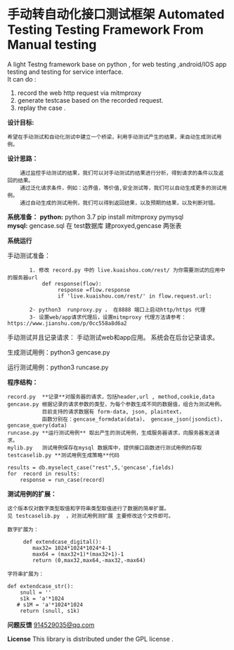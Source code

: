 #  手动转自动化接口测试框架    Automated Testing Testing Framework From Manual testing 

A light Testng framework base on python , for web testing ,android/IOS app testing and testing for service interface.  
It can do :
1. record the web http request via mitmproxy
2. generate testcase based on the recorded request.  
3. replay the case . 

**设计目标:**   

    希望在手动测试和自动化测试中建立一个桥梁，利用手动测试产生的结果，来自动生成测试用例。
 
**设计思路：**

        通过监控手动测试的结果，我们可以对手动测试的结果进行分析，得到请求的条件以及返回的结果。
        通过泛化请求条件，例如：边界值，等价值,安全测试等，我们可以自动生成更多的测试用例。
        通过自动生成的测试用例，我们可以得到返回结果，以及预期的结果，以及判断对错。

**系统准备：**
    **python:** 
        python 3.7 
        pip install mitmproxy pymysql    
    **mysql:** 
        gencase.sql 在 test数据库 建proxyed,gencase 两张表         

**系统运行**

手动测试准备： 

           1. 修改 record.py 中的 live.kuaishou.com/rest/ 为你需要测试的应用中的服务器url 
               def response(flow):
                    response =flow.response
                    if 'live.kuaishou.com/rest/' in flow.request.url:
                    
           2- python3  runproxy.py ， 在8888 端口上启动http/https 代理 
           3- 设置web/app请求代理后，设置mitmproxy 代理方法请参考：  https://www.jianshu.com/p/0cc558a8d6a2

手动测试并且记录请求： 
           手动测试web和app应用。 系统会在后台记录请求。

生成测试用例：python3 gencase.py

运行测试用例：python3  runcase.py 


 

**程序结构：**

    record.py  **记录**对服务器的请求，包括header,url , method,cookie,data 
    gencase.py 根据记录的请求参数的类型，为每个参数生成不同的数据值，组合为测试用例。
               目前支持的请求数据有 form-data, json, plaintext， 
               函数分别在：gencase_formdata(data)， gencase_json(jsondict)，gencase_query(data)
    runcase.py **运行测试用例** 取出产生的测试用例，生成服务器请求，向服务器发送请求。
    mylib.py   测试用例保存在mysql 数据库中，提供接口函数进行测试用例的存取 
    testcaselib.py **测试用例生成策略**代码
    
    results = db.myselect_case("rest",5,'gencase',fields)
    for  record in results:
        response = run_case(record)            

**测试用例的扩展：** 

    这个版本仅对数字类型取值和字符串类型取值进行了数据的简单扩展。
    见 testcaselib.py  ，对测试用例测扩展 主要修改这个文件即可。
    
    数字扩展为：
              
         def extendcase_digital():
            max32= 1024*1024*1024*4-1
            max64 = (max32+1)*(max32+1)-1
            return (0,max32,max64,-max32,-max64)

    字符串扩展为：
    
    def extendcase_str():
        snull = ''
        s1k = 'a'*1024
       # s1M = 'a'*1024*1024
        return (snull, s1k)
 


**问题反馈**   914529035@qq.com
      
**License**
This library is distributed under the GPL license .




    
    
